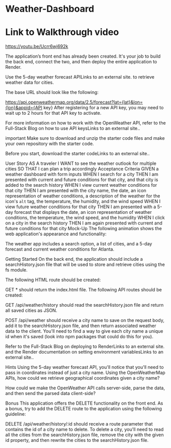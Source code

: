 # Weather-Dashboard

# Link to Walkthrough video
https://youtu.be/Ucrr6wj692k

The application’s front end has already been created. It's your job to build the back end, connect the two, and then deploy the entire application to Render.

Use the 5-day weather forecast APILinks to an external site. to retrieve weather data for cities.

The base URL should look like the following:

https://api.openweathermap.org/data/2.5/forecast?lat={lat}&lon={lon}&appid={API key}
After registering for a new API key, you may need to wait up to 2 hours for that API key to activate.

For more information on how to work with the OpenWeather API, refer to the Full-Stack Blog on how to use API keysLinks to an external site..

important
Make sure to download and unzip the starter code files and make your own repository with the starter code.

Before you start, download the starter codeLinks to an external site..

User Story
AS A traveler
I WANT to see the weather outlook for multiple cities
SO THAT I can plan a trip accordingly
Acceptance Criteria
GIVEN a weather dashboard with form inputs
WHEN I search for a city
THEN I am presented with current and future conditions for that city, and that city is added to the search history
WHEN I view current weather conditions for that city
THEN I am presented with the city name, the date, an icon representation of weather conditions, a description of the weather for the icon's `alt` tag, the temperature, the humidity, and the wind speed
WHEN I view future weather conditions for that city
THEN I am presented with a 5-day forecast that displays the date, an icon representation of weather conditions, the temperature, the wind speed, and the humidity
WHEN I click on a city in the search history
THEN I am again presented with current and future conditions for that city
Mock-Up
The following animation shows the web application's appearance and functionality:

The weather app includes a search option, a list of cities, and a 5-day forecast and current weather conditions for Atlanta.

Getting Started
On the back end, the application should include a searchHistory.json file that will be used to store and retrieve cities using the fs module.

The following HTML route should be created:

GET * should return the index.html file.
The following API routes should be created:

GET /api/weather/history should read the searchHistory.json file and return all saved cities as JSON.

POST /api/weather should receive a city name to save on the request body, add it to the searchHistory.json file, and then return associated weather data to the client. You'll need to find a way to give each city name a unique id when it's saved (look into npm packages that could do this for you).

Refer to the Full-Stack Blog on deploying to RenderLinks to an external site. and the Render documentation on setting environment variablesLinks to an external site..

Hints
Using the 5-day weather forecast API, you'll notice that you'll need to pass in coordinates instead of just a city name. Using the OpenWeatherMap APIs, how could we retrieve geographical coordinates given a city name?

How could we make the OpenWeather API calls server-side, parse the data, and then send the parsed data client-side?

Bonus
This application offers the DELETE functionality on the front end. As a bonus, try to add the DELETE route to the application using the following guideline:

DELETE /api/weather/history/:id should receive a route parameter that contains the id of a city name to delete. To delete a city, you'll need to read all the cities from the searchHistory.json file, remove the city with the given id property, and then rewrite the cities to the searchHistory.json file.

